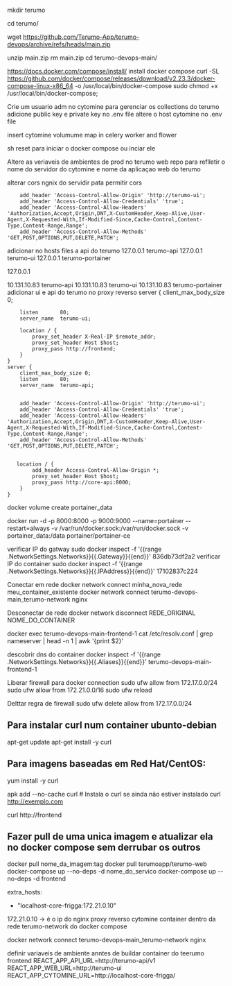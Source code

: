 mkdir terumo

cd terumo/

wget https://github.com/Terumo-App/terumo-devops/archive/refs/heads/main.zip

unzip main.zip
rm main.zip
cd terumo-devops-main/

https://docs.docker.com/compose/install/
install docker compose
curl -SL https://github.com/docker/compose/releases/download/v2.23.3/docker-compose-linux-x86_64 -o /usr/local/bin/docker-compose
sudo chmod +x /usr/local/bin/docker-compose;

Crie um usuario adm no cytomine para gerenciar os collections do terumo
adicione public key e private key no .env file
altere o host cytomine no .env file

insert cytomine volumume map in celery worker and flower

sh reset para iniciar o docker compose ou inciar ele

Altere as veriaveis de ambientes de prod no terumo web repo para reflletir o nome do servidor do cytomine e nome da aplicaçao web do terumo


alterar cors ngnix do servidir pata permitir cors


        add_header 'Access-Control-Allow-Origin' 'http://terumo-ui';
        add_header 'Access-Control-Allow-Credentials' 'true';
        add_header 'Access-Control-Allow-Headers' 'Authorization,Accept,Origin,DNT,X-CustomHeader,Keep-Alive,User-Agent,X-Requested-With,If-Modified-Since,Cache-Control,Content-Type,Content-Range,Range';
        add_header 'Access-Control-Allow-Methods' 'GET,POST,OPTIONS,PUT,DELETE,PATCH';
        

adicionar no hosts files a api do terumo
127.0.0.1 terumo-api
127.0.0.1 terumo-ui
127.0.0.1 terumo-portainer

127.0.0.1  

10.131.10.83 terumo-api
10.131.10.83 terumo-ui
10.131.10.83 terumo-portainer
adicionar ui e api do terumo no proxy reverso 
        server {
        client_max_body_size 0;

        listen       80;
        server_name  terumo-ui;

        location / {
            proxy_set_header X-Real-IP $remote_addr;
            proxy_set_header Host $host;
            proxy_pass http://frontend;
        }
    }
    server {
        client_max_body_size 0;
        listen       80;
        server_name  terumo-api;


        add_header 'Access-Control-Allow-Origin' 'http://terumo-ui';
        add_header 'Access-Control-Allow-Credentials' 'true';
        add_header 'Access-Control-Allow-Headers' 'Authorization,Accept,Origin,DNT,X-CustomHeader,Keep-Alive,User-Agent,X-Requested-With,If-Modified-Since,Cache-Control,Content-Type,Content-Range,Range';
        add_header 'Access-Control-Allow-Methods' 'GET,POST,OPTIONS,PUT,DELETE,PATCH';


       location / {
            add_header Access-Control-Allow-Origin *;
            proxy_set_header Host $host;
            proxy_pass http://core-api:8000;
        }
    }  

docker volume create portainer_data

docker run -d -p 8000:8000 -p 9000:9000 --name=portainer --restart=always -v /var/run/docker.sock:/var/run/docker.sock -v portainer_data:/data portainer/portainer-ce

verificar IP do gatway
sudo docker inspect -f '{{range .NetworkSettings.Networks}}{{.Gateway}}{{end}}' 836db73df2a2
verificar IP do container
sudo docker inspect -f '{{range .NetworkSettings.Networks}}{{.IPAddress}}{{end}}' 17102837c224

Conectar em rede
docker network connect minha_nova_rede meu_container_existente
docker network connect terumo-devops-main_terumo-network nginx

Desconectar de rede
docker network disconnect REDE_ORIGINAL NOME_DO_CONTAINER

docker exec terumo-devops-main-frontend-1 cat /etc/resolv.conf | grep nameserver | head -n 1 | awk '{print $2}'

descobrir dns do container
docker inspect -f '{{range .NetworkSettings.Networks}}{{.Aliases}}{{end}}' terumo-devops-main-frontend-1

Liberar firewall para docker connection
sudo ufw allow from 172.17.0.0/24
sudo ufw allow from 172.21.0.0/16
sudo ufw reload

Delttar regra de firewall
sudo ufw delete allow from 172.17.0.0/24



## Para instalar curl num container ubunto-debian
apt-get update
apt-get install -y curl
## Para imagens baseadas em Red Hat/CentOS:
yum install -y curl


apk add --no-cache curl  # Instala o curl se ainda não estiver instalado
curl http://exemplo.com


curl http://frontend

## Fazer pull de uma unica imagem e atualizar ela no docker compose sem derrubar os outros
docker pull nome_da_imagem:tag
docker pull terumoapp/terumo-web
docker-compose up --no-deps -d nome_do_servico
docker-compose up --no-deps -d frontend


extra_hosts:
 - "localhost-core-frigga:172.21.0.10"

172.21.0.10 -> é o ip do nginx proxy reverso cytomine container dentro da rede terumo-network do docker compose


docker network connect terumo-devops-main_terumo-network nginx

definir variaveis de ambiente anntes de buildar container do teerumo frontend
REACT_APP_API_URL=http://terumo-api/v1
REACT_APP_WEB_URL=http://terumo-ui
REACT_APP_CYTOMINE_URL=http://localhost-core-frigga/